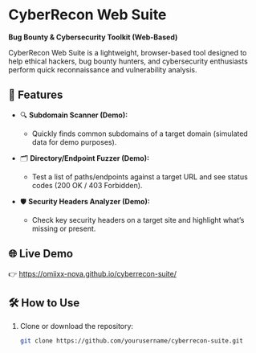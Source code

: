 # CyberRecon Web Suite

**Bug Bounty & Cybersecurity Toolkit (Web-Based)**

CyberRecon Web Suite is a lightweight, browser-based tool designed to help ethical hackers, bug bounty hunters, and cybersecurity enthusiasts perform quick reconnaissance and vulnerability analysis.

## 🚀 Features

- 🔍 **Subdomain Scanner (Demo):**
    - Quickly finds common subdomains of a target domain (simulated data for demo purposes).

- 🗂️ **Directory/Endpoint Fuzzer (Demo):**
    - Test a list of paths/endpoints against a target URL and see status codes (200 OK / 403 Forbidden).

- 🛡️ **Security Headers Analyzer (Demo):**
    - Check key security headers on a target site and highlight what’s missing or present.

## 🌐 Live Demo

👉 https://omiixx-nova.github.io/cyberrecon-suite/

## 🛠️ How to Use

1. Clone or download the repository:
   ```bash
   git clone https://github.com/yourusername/cyberrecon-suite.git
